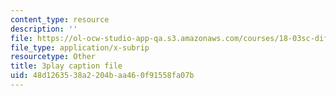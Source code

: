 ```yaml
---
content_type: resource
description: ''
file: https://ol-ocw-studio-app-qa.s3.amazonaws.com/courses/18-03sc-differential-equations-fall-2011/48d1263538a2204baa460f91558fa07b_MCrDzhpu3-s.srt
file_type: application/x-subrip
resourcetype: Other
title: 3play caption file
uid: 48d12635-38a2-204b-aa46-0f91558fa07b
---
```


